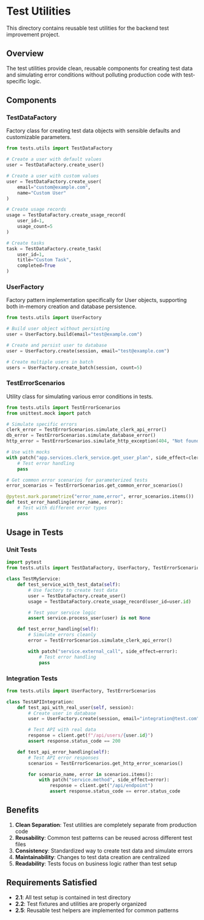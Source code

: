 # Test Utilities

This directory contains reusable test utilities for the backend test improvement project.

## Overview

The test utilities provide clean, reusable components for creating test data and simulating error conditions without polluting production code with test-specific logic.

## Components

### TestDataFactory

Factory class for creating test data objects with sensible defaults and customizable parameters.

```python
from tests.utils import TestDataFactory

# Create a user with default values
user = TestDataFactory.create_user()

# Create a user with custom values
user = TestDataFactory.create_user(
    email="custom@example.com",
    name="Custom User"
)

# Create usage records
usage = TestDataFactory.create_usage_record(
    user_id=1,
    usage_count=5
)

# Create tasks
task = TestDataFactory.create_task(
    user_id=1,
    title="Custom Task",
    completed=True
)
```

### UserFactory

Factory pattern implementation specifically for User objects, supporting both in-memory creation and database persistence.

```python
from tests.utils import UserFactory

# Build user object without persisting
user = UserFactory.build(email="test@example.com")

# Create and persist user to database
user = UserFactory.create(session, email="test@example.com")

# Create multiple users in batch
users = UserFactory.create_batch(session, count=5)
```

### TestErrorScenarios

Utility class for simulating various error conditions in tests.

```python
from tests.utils import TestErrorScenarios
from unittest.mock import patch

# Simulate specific errors
clerk_error = TestErrorScenarios.simulate_clerk_api_error()
db_error = TestErrorScenarios.simulate_database_error()
http_error = TestErrorScenarios.simulate_http_exception(404, "Not found")

# Use with mocks
with patch("app.services.clerk_service.get_user_plan", side_effect=clerk_error):
    # Test error handling
    pass

# Get common error scenarios for parameterized tests
error_scenarios = TestErrorScenarios.get_common_error_scenarios()

@pytest.mark.parametrize("error_name,error", error_scenarios.items())
def test_error_handling(error_name, error):
    # Test with different error types
    pass
```

## Usage in Tests

### Unit Tests

```python
import pytest
from tests.utils import TestDataFactory, UserFactory, TestErrorScenarios

class TestMyService:
    def test_service_with_test_data(self):
        # Use factory to create test data
        user = TestDataFactory.create_user()
        usage = TestDataFactory.create_usage_record(user_id=user.id)

        # Test your service logic
        assert service.process_user(user) is not None

    def test_error_handling(self):
        # Simulate errors cleanly
        error = TestErrorScenarios.simulate_clerk_api_error()

        with patch("service.external_call", side_effect=error):
            # Test error handling
            pass
```

### Integration Tests

```python
from tests.utils import UserFactory, TestErrorScenarios

class TestAPIIntegration:
    def test_api_with_real_user(self, session):
        # Create user in database
        user = UserFactory.create(session, email="integration@test.com")

        # Test API with real data
        response = client.get(f"/api/users/{user.id}")
        assert response.status_code == 200

    def test_api_error_handling(self):
        # Test API error responses
        scenarios = TestErrorScenarios.get_http_error_scenarios()

        for scenario_name, error in scenarios.items():
            with patch("service.method", side_effect=error):
                response = client.get("/api/endpoint")
                assert response.status_code == error.status_code
```

## Benefits

1. **Clean Separation**: Test utilities are completely separate from production code
2. **Reusability**: Common test patterns can be reused across different test files
3. **Consistency**: Standardized way to create test data and simulate errors
4. **Maintainability**: Changes to test data creation are centralized
5. **Readability**: Tests focus on business logic rather than test setup

## Requirements Satisfied

- **2.1**: All test setup is contained in test directory
- **2.2**: Test fixtures and utilities are properly organized
- **2.5**: Reusable test helpers are implemented for common patterns